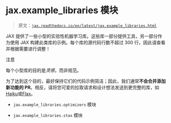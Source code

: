 # jax.example_libraries 模块

> 原文：[`jax.readthedocs.io/en/latest/jax.example_libraries.html`](https://jax.readthedocs.io/en/latest/jax.example_libraries.html)

JAX 提供了一些小型的实验性机器学习库。这些库一部分提供工具，另一部分作为使用 JAX 构建此类库的示例。每个库的源代码行数不超过 300 行，因此请查看并根据需要进行调整！

注意

每个小型库的目的是*灵感*，而非规范。

为了达到这个目的，最好保持它们的代码示例简洁；因此，我们通常**不会合并添加新功能的 PR**。相反，请将您可爱的拉取请求和设计想法发送到更完整的库，如[Haiku](https://github.com/deepmind/dm-haiku)或[Flax](https://github.com/google/flax)。

+   `jax.example_libraries.optimizers` 模块

+   `jax.example_libraries.stax` 模块
